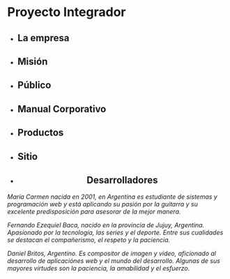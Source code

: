<h1> Proyecto Integrador </h1>

- <h2> La empresa </h2>

- <h2> Misión </h2>


- <h2> Público </h2>

- <h2> Manual Corporativo </h2>

- <h2> Productos </h2>

- <h2> Sitio </h2>

- <center><h2>Desarrolladores</h2></center>

<p><i>María Carmen nacida en 2001, en Argentina es estudiante de sistemas y programación web y está aplicando su pasión por la guitarra  y su excelente predisposición para asesorar de la mejor manera.</i></p>
<p><i>Fernando Ezequiel Baca, nacido en la provincia de Jujuy, Argentina. Apasionado por la tecnología, las series y el deporte. Entre sus cualidades se destacan el compañerismo, el respeto y la paciencia.</i></p>
<p><i>Daniel Britos, Argentino. Es compositor de imagen y video, aficionado al desarrollo de aplicaciónes web y el mundo del desarrollo. Algunas de sus mayores virtudes son la paciencia, la amabilidad y el esfuerzo.</i></p>





